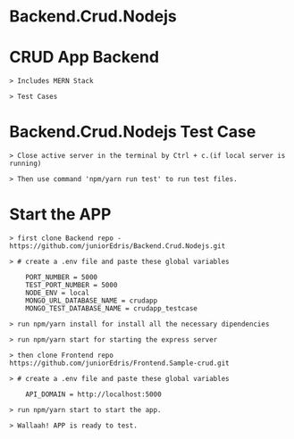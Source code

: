 # Backend.Crud.Nodejs

# CRUD App Backend

    > Includes MERN Stack
    
    > Test Cases

# Backend.Crud.Nodejs Test Case

    > Close active server in the terminal by Ctrl + c.(if local server is running)

    > Then use command 'npm/yarn run test' to run test files.

# Start the APP

    > first clone Backend repo -  https://github.com/juniorEdris/Backend.Crud.Nodejs.git

    > # create a .env file and paste these global variables

        PORT_NUMBER = 5000
        TEST_PORT_NUMBER = 5000
        NODE_ENV = local
        MONGO_URL_DATABASE_NAME = crudapp
        MONGO_TEST_DATABASE_NAME = crudapp_testcase

    > run npm/yarn install for install all the necessary dipendencies
    
    > run npm/yarn start for starting the express server

    > then clone Frontend repo https://github.com/juniorEdris/Frontend.Sample-crud.git

    > # create a .env file and paste these global variables

        API_DOMAIN = http://localhost:5000

    > run npm/yarn start to start the app.

    > Wallaah! APP is ready to test.
 
